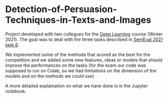 # Detection-of-Persuasion-Techniques-in-Texts-and-Images

Project developed with two collegues for the [Deep Learning](https://corsidilaurea.uniroma1.it/en/view-course-details/2021/30430/20210916103754/d0d41e8f-68d0-47e4-8ec2-1179259a2a30/dd154448-c5aa-4ef0-a78c-b2cc47ae5898/268eb50b-2dc5-4e5b-81b6-1eb69c3d142b/e1606431-a5e0-4435-aa06-4ff4b4e33b28?guid_cv=dd154448-c5aa-4ef0-a78c-b2cc47ae5898&current_erogata=d0d41e8f-68d0-47e4-8ec2-1179259a2a30) course (Winter 2021). The goal was to deal with the three tasks described in [SemEval 2021 task 6](https://arxiv.org/pdf/2105.09284.pdf).

We implemented some of the methods that scored as the best for the competition and we added some new features, ideas or models that should improve the performances on the tasks (for the exam our code was supposed to run on Colab, so we had limitations on the dimension of the models and on the methods we could use) . 

A more detailed explaination on what we have done is in the Jupyter notebook.
